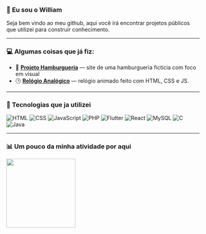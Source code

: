 ### 👋 Eu sou o William

Seja bem vindo ao meu github, aqui você irá encontrar projetos públicos que utilizei para construir conhecimento.

---

### 💻 Algumas coisas que já fiz:

- 🍔 [**Projeto Hamburgueria**](https://willsm06.github.io/ProjetoHamburgueria/) — site de uma hamburgueria fictícia com foco em visual
- 🕒 [**Relógio Analógico**](https://willsm06.github.io/RelogioAnalogico/) — relógio animado feito com HTML, CSS e JS.

---

### 🚀 Tecnologias que ja utilizei

![HTML](https://img.shields.io/badge/HTML-E44D26?style=flat&logo=html5&logoColor=white)
![CSS](https://img.shields.io/badge/CSS-1572B6?style=flat&logo=css3&logoColor=white)
![JavaScript](https://img.shields.io/badge/JS-F7DF1E?style=flat&logo=javascript&logoColor=black)
![PHP](https://img.shields.io/badge/PHP-777BB4?style=flat&logo=php&logoColor=white)
![Flutter](https://img.shields.io/badge/Flutter-02569B?style=flat&logo=flutter&logoColor=white)
![React](https://img.shields.io/badge/React-20232A?style=flat&logo=react&logoColor=61DAFB)
![MySQL](https://img.shields.io/badge/MySQL-00758F?style=flat&logo=mysql&logoColor=white)
![C](https://img.shields.io/badge/C-00599C?style=flat&logo=c&logoColor=white)
![Java](https://img.shields.io/badge/Java-ED8B00?style=flat&logo=java&logoColor=white)

---

### 📊 Um pouco da minha atividade por aqui
<div>
  <a href="https://github.com/Willsm06">
    <img height="180em" align="center" 
      src="https://github-readme-stats.vercel.app/api?username=Willsm06&show_icons=true&theme=transparent&include_all_commits=true&count_private=true&hide_border=true" /> 
  </a>
</div>
